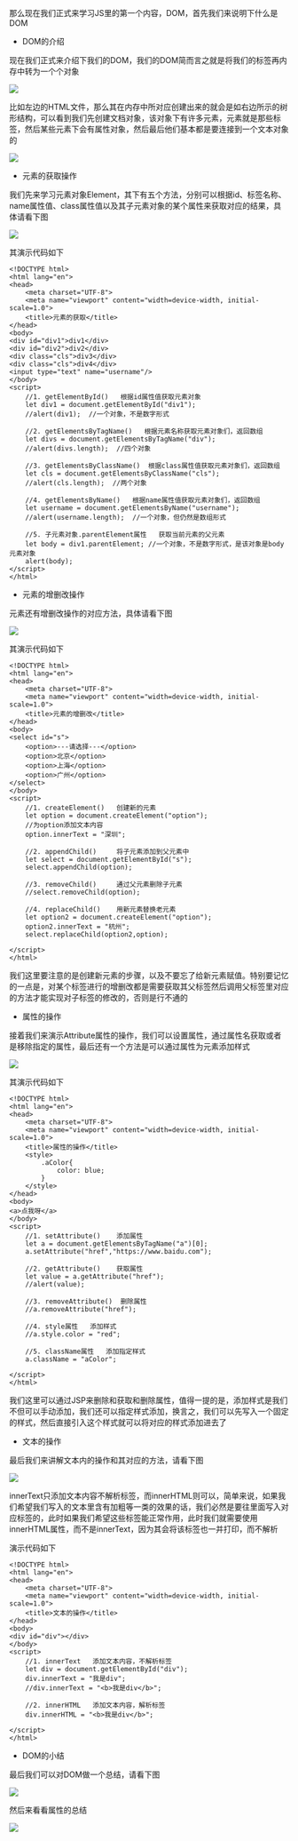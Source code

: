 那么现在我们正式来学习JS里的第一个内容，DOM，首先我们来说明下什么是DOM

- DOM的介绍

现在我们正式来介绍下我们的DOM，我们的DOM简而言之就是将我们的标签再内存中转为一个个对象

![](D:/Rolin的学习笔记/youdaonote-pull/youdaonote/youdaonote-images/WEBRESOURCE03172161b7a9c4da4811562436e2573f.png)

比如左边的HTML文件，那么其在内存中所对应创建出来的就会是如右边所示的树形结构，可以看到我们先创建文档对象，该对象下有许多元素，元素就是那些标签，然后某些元素下会有属性对象，然后最后他们基本都是要连接到一个文本对象的

![](D:/Rolin的学习笔记/youdaonote-pull/youdaonote/youdaonote-images/WEBRESOURCE1a750ed2d170d004413f41fbc4b24026.png)

- 元素的获取操作

我们先来学习元素对象Element，其下有五个方法，分别可以根据id、标签名称、name属性值、class属性值以及其子元素对象的某个属性来获取对应的结果，具体请看下图

![](D:/Rolin的学习笔记/youdaonote-pull/youdaonote/youdaonote-images/WEBRESOURCE84105af3c50364d2ee497460840dc84c.png)

其演示代码如下

```
<!DOCTYPE html>
<html lang="en">
<head>
    <meta charset="UTF-8">
    <meta name="viewport" content="width=device-width, initial-scale=1.0">
    <title>元素的获取</title>
</head>
<body>
<div id="div1">div1</div>
<div id="div2">div2</div>
<div class="cls">div3</div>
<div class="cls">div4</div>
<input type="text" name="username"/>
</body>
<script>
    //1. getElementById()   根据id属性值获取元素对象
    let div1 = document.getElementById("div1");
    //alert(div1);  //一个对象，不是数字形式

    //2. getElementsByTagName()   根据元素名称获取元素对象们，返回数组
    let divs = document.getElementsByTagName("div");
    //alert(divs.length);  //四个对象

    //3. getElementsByClassName()  根据class属性值获取元素对象们，返回数组
    let cls = document.getElementsByClassName("cls");
    //alert(cls.length);  //两个对象

    //4. getElementsByName()   根据name属性值获取元素对象们，返回数组
    let username = document.getElementsByName("username");
    //alert(username.length);  //一个对象，但仍然是数组形式

    //5. 子元素对象.parentElement属性   获取当前元素的父元素
    let body = div1.parentElement; //一个对象，不是数字形式，是该对象是body元素对象
    alert(body);
</script>
</html>
```

- 元素的增删改操作

元素还有增删改操作的对应方法，具体请看下图

![](D:/Rolin的学习笔记/youdaonote-pull/youdaonote/youdaonote-images/WEBRESOURCEf4bfc003ff9948cc5f286b71b11f7625.png)

其演示代码如下

```
<!DOCTYPE html>
<html lang="en">
<head>
    <meta charset="UTF-8">
    <meta name="viewport" content="width=device-width, initial-scale=1.0">
    <title>元素的增删改</title>
</head>
<body>
<select id="s">
    <option>---请选择---</option>
    <option>北京</option>
    <option>上海</option>
    <option>广州</option>
</select>
</body>
<script>
    //1. createElement()   创建新的元素
    let option = document.createElement("option");
    //为option添加文本内容
    option.innerText = "深圳";

    //2. appendChild()     将子元素添加到父元素中
    let select = document.getElementById("s");
    select.appendChild(option);

    //3. removeChild()     通过父元素删除子元素
    //select.removeChild(option);

    //4. replaceChild()    用新元素替换老元素
    let option2 = document.createElement("option");
    option2.innerText = "杭州";
    select.replaceChild(option2,option);

</script>
</html>
```

我们这里要注意的是创建新元素的步骤，以及不要忘了给新元素赋值。特别要记忆的一点是，对某个标签进行的增删改都是需要获取其父标签然后调用父标签里对应的方法才能实现对子标签的修改的，否则是行不通的

- 属性的操作

接着我们来演示Attribute属性的操作，我们可以设置属性，通过属性名获取或者是移除指定的属性，最后还有一个方法是可以通过属性为元素添加样式

![](D:/Rolin的学习笔记/youdaonote-pull/youdaonote/youdaonote-images/WEBRESOURCEcd653535bb2e0b714a0ff219154c02db.png)

其演示代码如下

```
<!DOCTYPE html>
<html lang="en">
<head>
    <meta charset="UTF-8">
    <meta name="viewport" content="width=device-width, initial-scale=1.0">
    <title>属性的操作</title>
    <style>
        .aColor{
            color: blue;
        }
    </style>
</head>
<body>
<a>点我呀</a>
</body>
<script>
    //1. setAttribute()    添加属性
    let a = document.getElementsByTagName("a")[0];
    a.setAttribute("href","https://www.baidu.com");

    //2. getAttribute()    获取属性
    let value = a.getAttribute("href");
    //alert(value);

    //3. removeAttribute()  删除属性
    //a.removeAttribute("href");

    //4. style属性   添加样式
    //a.style.color = "red";

    //5. className属性   添加指定样式
    a.className = "aColor";

</script>
</html>
```

我们这里可以通过JSP来删除和获取和删除属性，值得一提的是，添加样式是我们不但可以手动添加，我们还可以指定样式添加，换言之，我们可以先写入一个固定的样式，然后直接引入这个样式就可以将对应的样式添加进去了

- 文本的操作

最后我们来讲解文本内的操作和其对应的方法，请看下图

![](D:/Rolin的学习笔记/youdaonote-pull/youdaonote/youdaonote-images/WEBRESOURCE0d2d006456d6439d2e1dfe252cf629ac.png)

innerText只添加文本内容不解析标签，而innerHTML则可以，简单来说，如果我们希望我们写入的文本里含有加粗等一类的效果的话，我们必然是要往里面写入对应标签的，此时如果我们希望这些标签能正常作用，此时我们就需要使用innerHTML属性，而不是innerText，因为其会将该标签也一并打印，而不解析

演示代码如下

```
<!DOCTYPE html>
<html lang="en">
<head>
    <meta charset="UTF-8">
    <meta name="viewport" content="width=device-width, initial-scale=1.0">
    <title>文本的操作</title>
</head>
<body>
<div id="div"></div>
</body>
<script>
    //1. innerText   添加文本内容，不解析标签
    let div = document.getElementById("div");
    div.innerText = "我是div";
    //div.innerText = "<b>我是div</b>";

    //2. innerHTML   添加文本内容，解析标签
    div.innerHTML = "<b>我是div</b>";

</script>
</html>
```

- DOM的小结

最后我们可以对DOM做一个总结，请看下图

![](D:/Rolin的学习笔记/youdaonote-pull/youdaonote/youdaonote-images/WEBRESOURCEc507a747df66df901657f1ed2712a025.png)

然后来看看属性的总结

![](D:/Rolin的学习笔记/youdaonote-pull/youdaonote/youdaonote-images/WEBRESOURCE3129ade46edf3e84a62d018b8fdc08fb.png)

